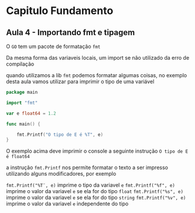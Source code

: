 # Capitulo Fundamento
## Aula 4 - Importando fmt e tipagem

O `GO` tem um pacote de formatação `fmt`

Da mesma forma das variaveis locais, um import se não utilizado da erro de compilação

quando utilizamos a lib `fmt` podemos formatar algumas coisas, no exemplo desta aula vamos utilizar para imprimir o tipo de uma variável

```go
package main

import "fmt"

var e float64 = 1.2

func main() {

	fmt.Printf("O tipo de E é %T", e)
}
```

O exemplo acima deve imprimir o console a seguinte instrução `O tipo de E é float64` 

a instrução `fmt.Printf` nos permite formatar o texto a ser impresso utilizando alguns modificadores, por exemplo

`fmt.Printf("%T¨, e)` imprime o tipo da variavel `e`
`fmt.Printf("%f", e)` imprime o valor da variavel `e` se ela for do tipo `float`
`fmt.Printf("%s", e)` imprime o valor da variavel `e` se ela for do tipo `string`
`fmt.Printf("%v", e)` imprime o valor da variavel `e` independente do tipo